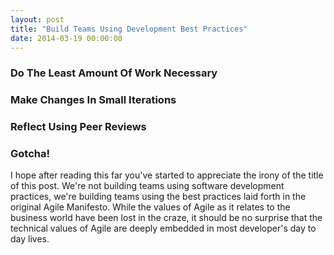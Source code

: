 ```yaml
---
layout: post
title: "Build Teams Using Development Best Practices"
date: 2014-03-19 00:00:00
---
```


### Do The Least Amount Of Work Necessary

### Make Changes In Small Iterations

### Reflect Using Peer Reviews

### Gotcha!
I hope after reading this far you've started to appreciate the irony of the title of this post. We're not building teams using software development practices, we're building teams using the best practices laid forth in the original Agile Manifesto. While the values of Agile as it relates to the business world have been lost in the craze, it should be no surprise that the technical values of Agile are deeply embedded in most developer's day to day lives.